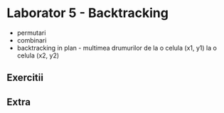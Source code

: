 # Laborator 5 - Backtracking
* permutari
* combinari
* backtracking in plan - multimea drumurilor de la o celula (x1, y1) la o celula (x2, y2)

## Exercitii

## **Extra**
